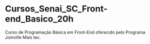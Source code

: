 # Cursos_Senai_SC_Front-end_Basico_20h
 Curso de Programação Básica em Front-End oferecido pelo Programa Joinville Mais tec.
